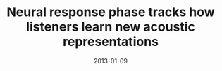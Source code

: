 ---
title: "Neural response phase tracks how listeners learn new acoustic representations"
collection: publications
permalink: /publication/2013_neural-response-phase-tracks-how-listeners-learn-n
date: 2013-01-09
year: 2013
venue: 'Current Biology'
authors: 'Luo H, Tian X, Song K, Zhou K, Poeppel D'
number: '109'
citation: 'Luo H, Tian X, Song K, Zhou K, Poeppel D (2013). Neural response phase tracks how listeners learn new acoustic representations. Current Biology.'
category: 'article'
---
